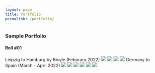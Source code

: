 ```yaml
---
layout: page
title: Portfolio
permalink: /portfolio/
---
```


### Sample Portfolio

#### Roll #01
Leipzig to Hamburg by Bicyle (Feburary 2022)
![]({{site.baseurl}}/assets/images/portfolio/roll-1/img1.jpg)
![]({{site.baseurl}}/assets/images/portfolio/roll-1/img2.jpg)
![]({{site.baseurl}}/assets/images/portfolio/roll-1/img3.jpg)
![]({{site.baseurl}}/assets/images/portfolio/roll-1/img4.jpg)
Germany to Spain (March - April 2022)
![]({{site.baseurl}}/assets/images/portfolio/roll-1/img5.jpg)
![]({{site.baseurl}}/assets/images/portfolio/roll-1/img6.jpg)
![]({{site.baseurl}}/assets/images/portfolio/roll-1/img7.jpg)
![]({{site.baseurl}}/assets/images/portfolio/roll-1/img8.jpg)
![]({{site.baseurl}}/assets/images/portfolio/roll-1/img9.jpg)
![]({{site.baseurl}}/assets/images/portfolio/roll-1/img10.jpg)
